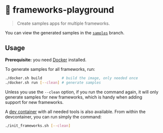 # 🛝 frameworks-playground

> Create samples apps for multiple frameworks.

You can view the generated samples in the [`samples`](https://github.com/sinedied/frameworks-playground/tree/samples/samples) branch.

## Usage

**Prerequisite:** you need [Docker](https://www.docker.com/products/docker-desktop/) installed.

To generate samples for all frameworks, run:
```bash
./docker.sh build         # build the image, only needed once
./docker.sh run [--clean] # generate samples
```

Unless you use the `--clean` option, if you run the command again, it will only generate samples for new frameworks, which is handy when adding support for new frameworks.

A [dev container](https://code.visualstudio.com/docs/remote/containers?WT.mc_id=javascript-0000-yolasors) with all needed tools is also available.
From within the devcontainer, you can run simply the command:
```bash
./init_frameworks.sh [--clean]
```

